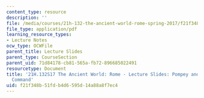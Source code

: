 ```yaml
---
content_type: resource
description: ''
file: /media/courses/21h-132-the-ancient-world-rome-spring-2017/f21f348b51fdb4d6595d14a88a8f7ec4_MIT21H_132S17_Pompey.pdf
file_type: application/pdf
learning_resource_types:
- Lecture Notes
ocw_type: OCWFile
parent_title: Lecture Slides
parent_type: CourseSection
parent_uid: 71d84178-cb81-565a-fb72-896685022491
resourcetype: Document
title: '21H.132S17 The Ancient World: Rome - Lecture Slides: Pompey and the Special
  Command'
uid: f21f348b-51fd-b4d6-595d-14a88a8f7ec4
---
```

